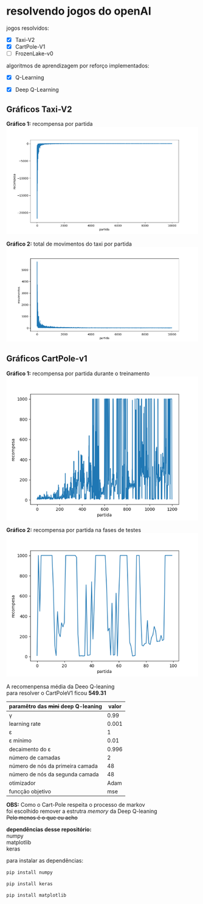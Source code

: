 # resolvendo  jogos do openAI

jogos resolvidos:

- [x] Taxi-V2  
- [x] CartPole-V1 
- [ ] FrozenLake-v0

algoritmos de aprendizagem por reforço implementados:
- [x] Q-Learning
- [x] Deep Q-Learning


## Gráficos Taxi-V2
__Gráfico 1:__  recompensa por partida
![](Taxi-v2/graphics/reward.png "recompesa pro partida")  


__Gráfico 2:__ total de movimentos do taxi por partida
![](Taxi-v2/graphics/Timesteps.png "passos pro partida")


## Gráficos CartPole-v1
__Gráfico 1:__ recompensa por partida durante o treinamento
![](CartPole-v1/graphics/treinamento.png "treinamento")  

__Gráfico 2:__ recompensa por partida na fases de testes  
![](CartPole-v1/graphics/teste.png "teste")  


A recomenpensa média da Deeo Q-leaning  
para resolver o CartPoleV1 ficou __549.31__


paramêtro das ~~mini~~ deep Q-leaning      | valor
-----------------------------------|------
&gamma;                            | 0.99
learning rate                      | 0.001
&epsilon;                          | 1
&epsilon; mínimo                   | 0.01
decaimento do &epsilon;            | 0.996
número de camadas                  | 2
número de nós da primeira camada   | 48
número de nós da segunda camada    | 48
otimizador                         | Adam
funcção objetivo                   | mse

__OBS:__ Como o Cart-Pole respeita o processo de markov  
foi escolhido remover a estrutra _memory_ da Deep Q-leaning  
~~Pelo menos é o que eu acho~~

__dependências desse repositório:__  
numpy  
matplotlib  
keras  
  
para instalar as dependências:
```shell
pip install numpy  
```
```shell
pip install keras  
```
```shell
pip install matplotlib
```